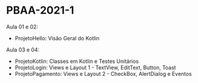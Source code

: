 # PBAA-2021-1

Aula 01 e 02:
* ProjetoHello: Visão Geral do Kotlin

Aula 03 e 04:
* ProjetoKotlin: Classes em Kotlin e Testes Unitários
* ProjetoLogin: Views e Layout 1 - TextView, EditText, Button, Toast
* ProjetoPagamento: Views e Layout 2 - CheckBox, AlertDialog e Eventos
